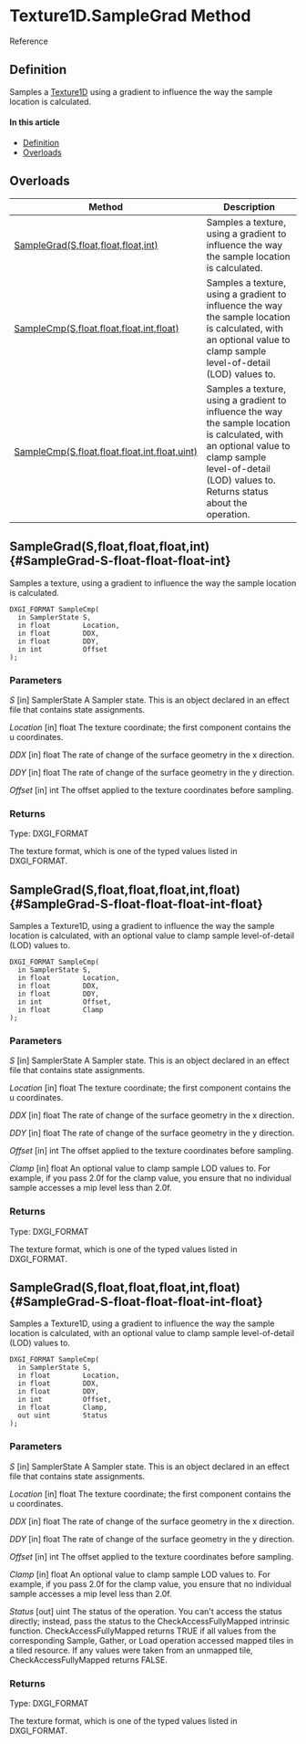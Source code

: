 # Texture1D.SampleGrad Method

Reference

## Definition

Samples a [Texture1D](#Texture1D.md) using a gradient to influence the way the sample location is calculated.
#### In this article

*  [Definition](#definition)
*  [Overloads](#overloads)

## Overloads

| Method | Description |
| ------ | ----------- |
| [SampleGrad(S,float,float,float,int)](#SampleGrad-S-float-float-float-int) | Samples a texture, using a gradient to influence the way the sample location is calculated. |
| [SampleCmp(S,float,float,float,int,float)](#SampleCmp-S-float-float-float-int-float) | Samples a texture, using a gradient to influence the way the sample location is calculated, with an optional value to clamp sample level-of-detail (LOD) values to. |
| [SampleCmp(S,float,float,float,int,float,uint)](#SampleCmp-S-float-float-float-int-float-uint) | Samples a texture, using a gradient to influence the way the sample location is calculated, with an optional value to clamp sample level-of-detail (LOD) values to. Returns status about the operation. |

## SampleGrad(S,float,float,float,int) {#SampleGrad-S-float-float-float-int}

Samples a texture, using a gradient to influence the way the sample location is calculated.

```HLSL
DXGI_FORMAT SampleCmp(
  in SamplerState S,
  in float        Location,
  in float        DDX,
  in float        DDY,
  in int          Offset
);
```

### Parameters
<i>S</i> [in] SamplerState
A Sampler state. This is an object declared in an effect file that contains state assignments.

<i>Location</i> [in] float
The texture coordinate; the first component contains the u coordinates.

<i>DDX</i> [in] float
The rate of change of the surface geometry in the x direction.

<i>DDY</i> [in] float
The rate of change of the surface geometry in the y direction.

<i>Offset</i> [in] int
The offset applied to the texture coordinates before sampling.

### Returns
Type: DXGI_FORMAT

The texture format, which is one of the typed values listed in DXGI_FORMAT.

## SampleGrad(S,float,float,float,int,float) {#SampleGrad-S-float-float-float-int-float}

Samples a Texture1D, using a gradient to influence the way the sample location is calculated, with an optional value to clamp sample level-of-detail (LOD) values to.

```HLSL
DXGI_FORMAT SampleCmp(
  in SamplerState S,
  in float        Location,
  in float        DDX,
  in float        DDY,
  in int          Offset,
  in float        Clamp
);
```

### Parameters
<i>S</i> [in] SamplerState
A Sampler state. This is an object declared in an effect file that contains state assignments.

<i>Location</i> [in] float
The texture coordinate; the first component contains the u coordinates.

<i>DDX</i> [in] float
The rate of change of the surface geometry in the x direction.

<i>DDY</i> [in] float
The rate of change of the surface geometry in the y direction.

<i>Offset</i> [in] int
The offset applied to the texture coordinates before sampling.

<i>Clamp</i> [in] float
An optional value to clamp sample LOD values to. For example, if you pass 2.0f for the clamp value, you ensure that no individual sample accesses a mip level less than 2.0f.

### Returns
Type: DXGI_FORMAT

The texture format, which is one of the typed values listed in DXGI_FORMAT.

## SampleGrad(S,float,float,float,int,float) {#SampleGrad-S-float-float-float-int-float}

Samples a Texture1D, using a gradient to influence the way the sample location is calculated, with an optional value to clamp sample level-of-detail (LOD) values to.

```HLSL
DXGI_FORMAT SampleCmp(
  in SamplerState S,
  in float        Location,
  in float        DDX,
  in float        DDY,
  in int          Offset,
  in float        Clamp,
  out uint        Status
);
```

### Parameters
<i>S</i> [in] SamplerState
A Sampler state. This is an object declared in an effect file that contains state assignments.

<i>Location</i> [in] float
The texture coordinate; the first component contains the u coordinates.

<i>DDX</i> [in] float
The rate of change of the surface geometry in the x direction.

<i>DDY</i> [in] float
The rate of change of the surface geometry in the y direction.

<i>Offset</i> [in] int
The offset applied to the texture coordinates before sampling.

<i>Clamp</i> [in] float
An optional value to clamp sample LOD values to. For example, if you pass 2.0f for the clamp value, you ensure that no individual sample accesses a mip level less than 2.0f.

<i>Status</i> [out] uint
The status of the operation. You can't access the status directly; instead, pass the status to the CheckAccessFullyMapped intrinsic function. CheckAccessFullyMapped returns TRUE if all values from the corresponding Sample, Gather, or Load operation accessed mapped tiles in a tiled resource. If any values were taken from an unmapped tile, CheckAccessFullyMapped returns FALSE.

### Returns
Type: DXGI_FORMAT

The texture format, which is one of the typed values listed in DXGI_FORMAT.